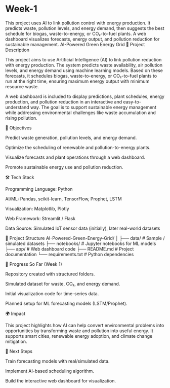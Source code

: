 # Week-1
This project uses AI to link pollution control with energy production. It predicts waste, pollution levels, and energy demand, then suggests the best schedule for biogas, waste-to-energy, or CO₂-to-fuel plants. A web dashboard visualizes forecasts, energy output, and pollution reduction for sustainable management.
AI-Powered Green Energy Grid
📌 Project Description

This project aims to use Artificial Intelligence (AI) to link pollution reduction with energy production. The system predicts waste availability, air pollution levels, and energy demand using machine learning models. Based on these forecasts, it schedules biogas, waste-to-energy, or CO₂-to-fuel plants to run at the right time, ensuring maximum energy output with minimum resource waste.

A web dashboard is included to display predictions, plant schedules, energy production, and pollution reduction in an interactive and easy-to-understand way. The goal is to support sustainable energy management while addressing environmental challenges like waste accumulation and rising pollution.

🎯 Objectives

Predict waste generation, pollution levels, and energy demand.

Optimize the scheduling of renewable and pollution-to-energy plants.

Visualize forecasts and plant operations through a web dashboard.

Promote sustainable energy use and pollution reduction.

🛠️ Tech Stack

Programming Language: Python

AI/ML: Pandas, scikit-learn, TensorFlow, Prophet, LSTM

Visualization: Matplotlib, Plotly

Web Framework: Streamlit / Flask

Data Source: Simulated IoT sensor data (initially), later real-world datasets

📂 Project Structure
AI-Powered-Green-Energy-Grid/
│
├── data/            # Sample / simulated datasets
├── notebooks/       # Jupyter notebooks for ML models
├── app/             # Web dashboard code
├── README.md        # Project documentation
└── requirements.txt # Python dependencies

🚀 Progress So Far (Week 1)

Repository created with structured folders.

Simulated dataset for waste, CO₂, and energy demand.

Initial visualization code for time-series data.

Planned setup for ML forecasting models (LSTM/Prophet).

🌍 Impact

This project highlights how AI can help convert environmental problems into opportunities by transforming waste and pollution into useful energy. It supports smart cities, renewable energy adoption, and climate change mitigation.

📌 Next Steps

Train forecasting models with real/simulated data.

Implement AI-based scheduling algorithm.

Build the interactive web dashboard for visualization.
